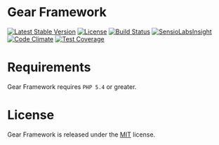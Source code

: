 # Gear Framework
[![Latest Stable Version](https://poser.pugx.org/lowg33kdev/gear-framework/v/stable)](https://packagist.org/packages/lowg33kdev/gear-framework)
[![License](https://poser.pugx.org/lowg33kdev/gear-framework/license)](https://packagist.org/packages/lowg33kdev/gear-framework)
[![Build Status](https://travis-ci.org/LowG33kDev/gear-framework.svg?branch=master)](https://travis-ci.org/LowG33kDev/gear-framework)
[![SensioLabsInsight](https://insight.sensiolabs.com/projects/ad87f7c5-66c2-4322-bf35-5957b2b61f7f/mini.png)](https://insight.sensiolabs.com/projects/ad87f7c5-66c2-4322-bf35-5957b2b61f7f)
[![Code Climate](https://codeclimate.com/github/LowG33kDev/gear-framework/badges/gpa.svg)](https://codeclimate.com/github/LowG33kDev/gear-framework)
[![Test Coverage](https://codeclimate.com/github/LowG33kDev/gear-framework/badges/coverage.svg)](https://codeclimate.com/github/LowG33kDev/gear-framework/coverage)

# Requirements

Gear Framework requires `PHP 5.4` or greater.

# License

Gear Framework is released under the [MIT](http://www.spdx.org/licenses/MIT) license.
